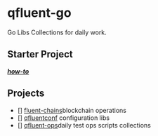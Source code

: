 # qfluent-go

Go Libs Collections for daily work.


## Starter Project

***[how-to](./docs/features/starter.md)***

## Projects

- [] [fluent-chains](./fluent-chains)blockchain operations
- [] [qfluentconf](./qfluentconf) configuration libs
- [] [qfluent-ops](./qfluent-ops)daily test ops scripts collections


